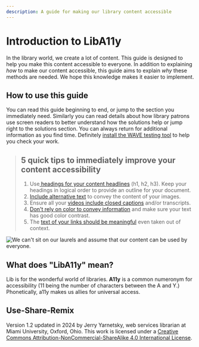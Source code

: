 ```yaml
---
description: A guide for making our library content accessible
---
```


# Introduction to LibA11y

In the library world, we create a lot of content. This guide is designed to help you make this content accessible to everyone. In addition to explaining _how_ to make our content accessible, this guide aims to explain _why_ these methods are needed. We hope this knowledge makes it easier to implement.&#x20;

## How to use this guide

You can read this guide beginning to end, or jump to the section you immediately need. Similarly you can read details about how library patrons use screen readers to better understand how the solutions help or jump right to the solutions section. You can always return for additional information as you find time. Definitely [install the WAVE testing tool](howto/how-to-build-better.md) to help you check your work.

> ## 5 quick tips to immediately improve your content accessibility
>
> 1. Use[ headings for your content headlines](howto/better-page-structure.md) (h1, h2, h3). Keep your headings in logical order to provide an outline for your document.
> 2. [Include alternative text](howto/better-images.md) to convey the content of your images.
> 3. Ensure all your [videos include closed captions](howto/better-video.md) and/or transcripts.
> 4. [Don't rely on color to convey information](howto/better-color.md) and make sure your text has good color contrast.
> 5. The [text of your links should be meaningful](howto/better-links.md) even taken out of context.

![We can't sit on our laurels and assume that our content can be used by everyone.](.gitbook/assets/1000px-Web\_Accessibility\_laurel.svg.png)

## **What does "LibA11y" mean?**&#x20;

Lib is for the wonderful world of libraries. **A11y** is a common numeronym for accessibility (11 being the number of characters between the A and Y.) Phonetically, a11y makes us allies for universal access.

## Use-Share-Remix

Version 1.2 updated in 2024 by Jerry Yarnetsky, web services librarian at Miami University, Oxford, Ohio. This work is licensed under a [Creative Commons Attribution-NonCommercial-ShareAlike 4.0 International License](http://creativecommons.org/licenses/by-nc-sa/4.0/).
